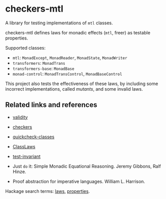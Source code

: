 # checkers-mtl

A library for testing implementations of `mtl` classes.

checkers-mtl defines laws for monadic effects (`mtl`, freer) as testable
properties.

Supported classes:

- `mtl`: `MonadExcept`, `MonadReader`, `MonadState`, `MonadWriter`
- `transformers`: `MonadTrans`
- `transformers-base`: `MonadBase`
- `monad-control`: `MonadTransControl`, `MonadBaseControl`

This project also tests the effectiveness of these laws, by including some
incorrect implementations, called *mutants*, and some invalid laws.

Related links and references
----------------------------

- [validity](https://github.com/NorfairKing/validity)
- [checkers](https://hackage.haskell.org/package/checkers)
- [quickcheck-classes](http://hackage.haskell.org/package/quickcheck-classes)
- [ClassLaws](https://hackage.haskell.org/package/ClassLaws)
- [test-invariant](https://hackage.haskell.org/package/test-invariant-0.4.5.0/docs/Test-Invariant.html)

- Just `do` it: Simple Monadic Equational Reasoning. Jeremy Gibbons, Ralf Hinze.
- Proof abstraction for imperative languages. William L. Harrison.

Hackage search terms:
[laws](https://hackage.haskell.org/packages/search?terms=laws),
[properties](https://hackage.haskell.org/packages/search?terms=properties).
